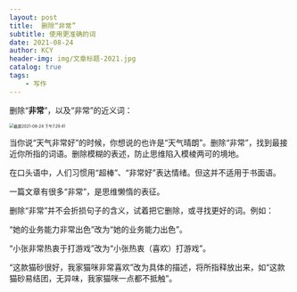 ```yaml
---
layout: post
title:  删除“非常”
subtitle: 使用更准确的词
date: 2021-08-24
author: KCY
header-img: img/文章标题-2021.jpg
catalog: true
tags:
    - 写作
---
```


删除“**非常**”，以及“非常”的近义词：


<img src="https://i.loli.net/2021/08/24/bJxLNmPWFdfrqBh.png" alt="截屏2021-08-24 下午7.29.41" style="zoom: 50%;" />

当你说“天气非常好”的时候，你想说的也许是“天气晴朗”。删除“非常”，找到最接近你所指的词语。删除模糊的表述，防止思维陷入模棱两可的境地。

在口头语中，人们习惯用“超棒”、“非常好”表达情绪。但这并不适用于书面语。

一篇文章有很多“非常”，是思维懒惰的表征。

删除“非常”并不会折损句子的含义，试着把它删除，或寻找更好的词。例如：

“她的业务能力非常出色”改为“她的业务能力出色”。

“小张非常热衷于打游戏”改为“小张热衷（喜欢）打游戏”。

“这款猫砂很好，我家猫咪非常喜欢”改为具体的描述，将所指释放出来，如“这款猫砂易结团，无异味，我家猫咪一点都不抵触”。






